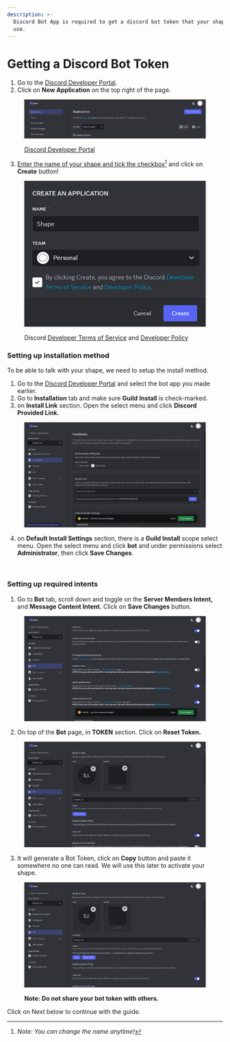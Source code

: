 ```yaml
---
description: >-
  Discord Bot App is required to get a discord bot token that your shape will
  use.
---
```


# Getting a Discord Bot Token

1. Go to the [Discord Developer Portal](https://discord.com/developers/applications).
2. Click on **New Application** on the top right of the page.

<figure><img src="../../.gitbook/assets/Screenshot 2024-05-31 030031.png" alt=""><figcaption><p><a href="https://discord.com/developers/applications">Discord Developer Portal</a></p></figcaption></figure>

3. [Enter the name of your shape and tick the checkbox](#user-content-fn-1)[^1] and click on **Create** button!

<figure><img src="../../.gitbook/assets/Screenshot 2024-05-31 030136.png" alt=""><figcaption><p>Discord <a href="https://discord.com/developers/docs/policies-and-agreements/terms-of-service">Developer Terms of Service</a> and <a href="https://discord.com/developers/docs/policies-and-agreements/developer-policy">Developer Policy</a></p></figcaption></figure>

### Setting up installation method

To be able to talk with your shape, we need to setup the install method.

1. Go to the [Discord Developer Portal](https://discord.com/developers/applications) and select the bot app you made earlier.
2. Go to **Installation** tab and make sure **Guild** **Install** is check-marked.
3. on **Install Link** section. Open the select menu and click **Discord Provided Link.**

<figure><img src="../../.gitbook/assets/Screenshot 2024-05-31 031939.png" alt=""><figcaption></figcaption></figure>

4. on **Default Install Settings** section, there is a **Guild Install** scope select menu. Open the select menu and click **bot** and under permissions select **Administrator**, then click **Save Changes**.

<figure><img src="../../.gitbook/assets/Screenshot 2024-06-08 at 8.34.18 PM.png" alt=""><figcaption></figcaption></figure>

### Setting up required intents

1. Go to **Bot** tab, scroll down and toggle on the **Server Members Intent,** and **Message Content Intent.** Click on **Save Changes** button.&#x20;

<figure><img src="../../.gitbook/assets/Screenshot 2024-05-31 032434.png" alt=""><figcaption></figcaption></figure>

2. On top of the **Bot** page, in **TOKEN** section. Click on **Reset Token.**

<figure><img src="../../.gitbook/assets/Screenshot 2024-05-31 032544.png" alt=""><figcaption></figcaption></figure>

3. It will generate a Bot Token, click on **Copy** button and paste it somewhere no one can read. We will use this later to activate your shape.

<figure><img src="../../.gitbook/assets/Screenshot 2024-05-31 032613.png" alt=""><figcaption><p><strong>Note: Do not share your bot token with others.</strong></p></figcaption></figure>



Click on Next below to continue with the guide.

[^1]: _Note: You can change the name anytime!_
